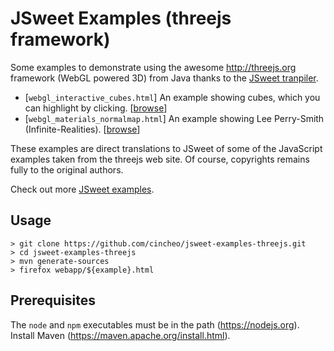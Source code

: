 # JSweet Examples (threejs framework)

Some examples to demonstrate using the awesome http://threejs.org framework (WebGL powered 3D) from Java thanks to the [JSweet tranpiler](https://github.com/cincheo/jsweet).

- [`webgl_interactive_cubes.html`] An example showing cubes, which you can highlight by clicking. [[browse](http://examples.jsweet.org/jsweet-examples-threejs/webapp/webgl_interactive_cubes.html)]
- [`webgl_materials_normalmap.html`] An example showing Lee Perry-Smith (Infinite-Realities). [[browse](http://examples.jsweet.org/jsweet-examples-threejs/webapp/webgl_materials_normalmap.html)]

These examples are direct translations to JSweet of some of the JavaScript examples taken from the threejs web site. Of course, copyrights remains fully to the original authors.

Check out more [JSweet examples](https://github.com/cincheo/jsweet).

## Usage

```
> git clone https://github.com/cincheo/jsweet-examples-threejs.git
> cd jsweet-examples-threejs
> mvn generate-sources
> firefox webapp/${example}.html
```

## Prerequisites

The `node` and `npm` executables must be in the path (https://nodejs.org).
Install Maven (https://maven.apache.org/install.html).
